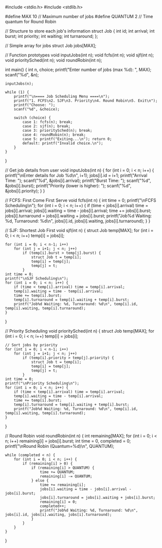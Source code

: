 #include <stdio.h>
#include <stdlib.h>

#define MAX 10   // Maximum number of jobs
#define QUANTUM 2 // Time quantum for Round Robin

// Structure to store each job's information
struct Job {
    int id;
    int arrival;
    int burst;
    int priority;
    int waiting;
    int turnaround;
};

// Simple array for jobs
struct Job jobs[MAX];

// Function prototypes
void inputJobs(int n);
void fcfs(int n);
void sjf(int n);
void prioritySched(int n);
void roundRobin(int n);

int main() {
    int n, choice;
    printf("Enter number of jobs (max %d): ", MAX);
    scanf("%d", &n);

    inputJobs(n);

    while (1) {
        printf("\n==== Job Scheduling Menu ====\n");
        printf("1. FCFS\n2. SJF\n3. Priority\n4. Round Robin\n5. Exit\n");
        printf("Choose: ");
        scanf("%d", &choice);

        switch (choice) {
            case 1: fcfs(n); break;
            case 2: sjf(n); break;
            case 3: prioritySched(n); break;
            case 4: roundRobin(n); break;
            case 5: printf("Exiting...\n"); return 0;
            default: printf("Invalid choice.\n");
        }
    }
}

// Get job details from user
void inputJobs(int n) {
    for (int i = 0; i < n; i++) {
        printf("\nEnter details for Job %d\n", i+1);
        jobs[i].id = i+1;
        printf("Arrival Time: ");
        scanf("%d", &jobs[i].arrival);
        printf("Burst Time: ");
        scanf("%d", &jobs[i].burst);
        printf("Priority (lower is higher): ");
        scanf("%d", &jobs[i].priority);
    }
}

// FCFS: First Come First Serve
void fcfs(int n) {
    int time = 0;
    printf("\nFCFS Scheduling\n");
    for (int i = 0; i < n; i++) {
        if (time < jobs[i].arrival) time = jobs[i].arrival;
        jobs[i].waiting = time - jobs[i].arrival;
        time += jobs[i].burst;
        jobs[i].turnaround = jobs[i].waiting + jobs[i].burst;
        printf("Job%d Waiting: %d, Turnaround: %d\n", jobs[i].id, jobs[i].waiting, jobs[i].turnaround);
    }
}

// SJF: Shortest Job First
void sjf(int n) {
    struct Job temp[MAX];
    for (int i = 0; i < n; i++) temp[i] = jobs[i];

    for (int i = 0; i < n-1; i++)
        for (int j = i+1; j < n; j++)
            if (temp[i].burst > temp[j].burst) {
                struct Job t = temp[i];
                temp[i] = temp[j];
                temp[j] = t;
            }
    int time = 0;
    printf("\nSJF Scheduling\n");
    for (int i = 0; i < n; i++) {
        if (time < temp[i].arrival) time = temp[i].arrival;
        temp[i].waiting = time - temp[i].arrival;
        time += temp[i].burst;
        temp[i].turnaround = temp[i].waiting + temp[i].burst;
        printf("Job%d Waiting: %d, Turnaround: %d\n", temp[i].id, temp[i].waiting, temp[i].turnaround);
    }
}

// Priority Scheduling
void prioritySched(int n) {
    struct Job temp[MAX];
    for (int i = 0; i < n; i++) temp[i] = jobs[i];

    // Sort jobs by priority
    for (int i = 0; i < n-1; i++)
        for (int j = i+1; j < n; j++)
            if (temp[i].priority > temp[j].priority) {
                struct Job t = temp[i];
                temp[i] = temp[j];
                temp[j] = t;
            }
    int time = 0;
    printf("\nPriority Scheduling\n");
    for (int i = 0; i < n; i++) {
        if (time < temp[i].arrival) time = temp[i].arrival;
        temp[i].waiting = time - temp[i].arrival;
        time += temp[i].burst;
        temp[i].turnaround = temp[i].waiting + temp[i].burst;
        printf("Job%d Waiting: %d, Turnaround: %d\n", temp[i].id, temp[i].waiting, temp[i].turnaround);
    }
}

// Round Robin
void roundRobin(int n) {
    int remaining[MAX];
    for (int i = 0; i < n; i++) remaining[i] = jobs[i].burst;
    int time = 0, completed = 0;
    printf("\nRound Robin (Quantum=%d)\n", QUANTUM);

    while (completed < n) {
        for (int i = 0; i < n; i++) {
            if (remaining[i] > 0) {
                if (remaining[i] > QUANTUM) {
                    time += QUANTUM;
                    remaining[i] -= QUANTUM;
                } else {
                    time += remaining[i];
                    jobs[i].waiting = time - jobs[i].arrival - jobs[i].burst;
                    jobs[i].turnaround = jobs[i].waiting + jobs[i].burst;
                    remaining[i] = 0;
                    completed++;
                    printf("Job%d Waiting: %d, Turnaround: %d\n", jobs[i].id, jobs[i].waiting, jobs[i].turnaround);
                }
            }
        }
    }
}
